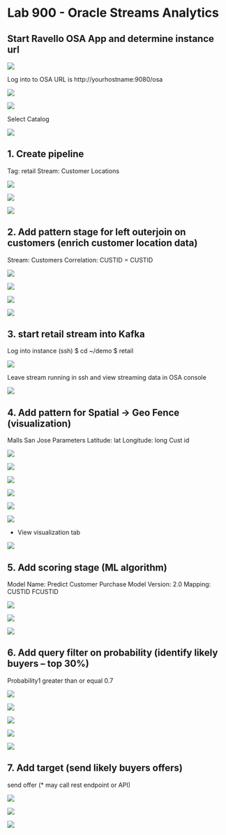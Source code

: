 
# Lab 900 - Oracle Streams Analytics 

## Start Ravello OSA App and determine instance url
![](images/900/image900_1.png)

Log into to OSA URL is http://yourhostname:9080/osa

![](images/900/image900_2.png)

![](images/900/image900_3.png)

Select Catalog

![](images/900/image900_4.png)

## 1.	Create pipeline
Tag: retail
Stream: Customer Locations

![](images/900/image900_5.png)

![](images/900/image900_6.png)

![](images/900/image900_7.png)


## 2.	Add pattern stage for left outerjoin on customers (enrich customer location data)
Stream: Customers
Correlation: CUSTID = CUSTID

![](images/900/image900_8.png)

![](images/900/image900_9.png)

![](images/900/image900_10.png)

![](images/900/image900_11.png)

## 3. start retail stream into Kafka
Log into instance (ssh)
$ cd ~/demo
$ retail

![](images/900/image900_12.png)

Leave stream running in ssh and view streaming data in OSA console

![](images/900/image900_13.png)


## 4.	Add pattern for Spatial -> Geo Fence (visualization)
Malls San Jose
Parameters
Latitude: lat
Longitude: long
Cust id

![](images/900/image900_14.png)

![](images/900/image900_15.png)

![](images/900/image900_16.png)

![](images/900/image900_17.png)

![](images/900/image900_18.png)

![](images/900/image900_19.png)

* View visualization tab

![](images/900/image900_20.png)

## 5.	Add scoring stage (ML algorithm) 
Model Name: Predict Customer Purchase
Model Version: 2.0
Mapping: CUSTID   FCUSTID

![](images/900/image900_21.png)

![](images/900/image900_22.png)

![](images/900/image900_23.png)

## 6.	Add query filter on probability (identify likely buyers – top 30%)
Probability1 greater than or equal 0.7

![](images/900/image900_24.png)

![](images/900/image900_25.png)

![](images/900/image900_26.png)

![](images/900/image900_27.png)

![](images/900/image900_28.png)


## 7.	Add target (send likely buyers offers)
send offer 
(* may call rest endpoint or API)

![](images/900/image900_29.png)

![](images/900/image900_30.png)

![](images/900/image900_31.png)